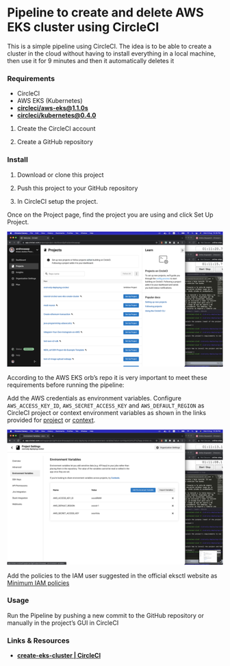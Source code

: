 # Pipeline to create and delete AWS EKS cluster using CircleCI

This is a simple pipeline using CircleCI. The idea is to be able to create a cluster in the cloud without having to install everything in a local machine, then use it for 9 minutes and then it automatically deletes it


### Requirements

* CircleCI
* AWS EKS (Kubernetes)
* [**circleci/aws-eks@1.1.0s**](https://circleci.com/developer/orbs/orb/circleci/aws-eks)
* [**circleci/kubernetes@0.4.0**](https://circleci.com/developer/orbs/orb/circleci/kubernetes)

1. Create the CircleCI account

2. Create a GitHub repository

### Install

1. Download or clone this project

2. Push this project to your GitHub repository

3. In CircleCI setup the project.

Once on the Project page, find the project you are using and click Set Up Project.

![set up project](https://github.com/andresaaap/cicd-only-deploying-circleci/blob/main/img/set-up-project.png?raw=true)

According to the AWS EKS orb’s repo it is very important to meet these requirements before running the pipeline:

Add the AWS credentials as environment variables. Configure `AWS_ACCESS_KEY_ID`, `AWS_SECRET_ACCESS_KEY` and `AWS_DEFAULT_REGION` as CircleCI project or context environment variables as shown in the links provided for [project](https://circleci.com/docs/2.0/env-vars/#setting-an-environment-variable-in-a-project) or [context](https://circleci.com/docs/2.0/env-vars/#setting-an-environment-variable-in-a-context).

![create environment variables](https://github.com/andresaaap/cicd-only-deploying-circleci/blob/main/img/create-env-variables.png?raw=true)

Add the policies to the IAM user suggested in the official eksctl website as [Minimum IAM policies](https://eksctl.io/usage/minimum-iam-policies/)

### Usage

Run the Pipeline by pushing a new commit to the GitHub repository or manually in the project’s GUI in CircleCI


### Links & Resources

* [**create-eks-cluster | CircleCI**](https://circleci.com/developer/orbs/orb/circleci/aws-eks#usage-create-eks-cluster)
